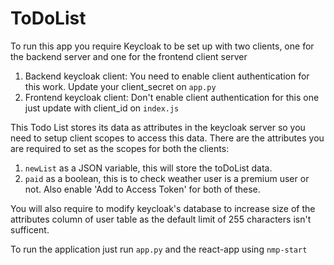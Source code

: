 # ToDoList

To run this app you require Keycloak to be set up with two clients, one for the backend server and one for the frontend client server

1. Backend keycloak client:
You need to enable client authentication for this work. Update your client_secret on `app.py`
2. Frontend keycloak client:
Don't enable client authentication for this one just update with client_id on `index.js`


This Todo List stores its data as attributes in the keycloak server so you need to setup client scopes to access this data.
There are the attributes you are required to set as the scopes for both the clients:
1. `newList` as a JSON variable, this will store the toDoList data.
2. `paid` as a boolean, this is to check weather user is a premium user or not.
Also enable 'Add to Access Token' for both of these.

You will also require to modify keycloak's database to increase size of the attributes column of user table as the default limit of 255 characters isn't sufficent.

To run the application just run `app.py` and the react-app using `nmp-start`
